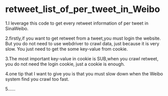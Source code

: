 # retweet_list_of_per_tweet_in_Weibo
1.I leverage this code to get every retweet information of per tweet in SinaWeibo.

2.firstly,if you want to get retweet from a tweet,you must login the website. But you do not need to use webdriver to crawl data, just because it is very slow. You just need to get the some key-value from cookie.

3.The most important key-value in cookie is SUB,when you crawl retweet, you do not need the login cookie, just a cookie is enough.

4.one tip that I want to give you is that you must slow down when the Weibo system find you crawl too fast.

5......
